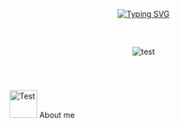 
<div align="center">
    <a href="https://git.io/typing-svg">
        <img src="https://readme-typing-svg.demolab.com?font=Fira+Code&weight=700&size=30&pause=1000&width=430&height=60&lines=Hi%2C+my+name+is+Nami-sam" alt="Typing SVG" />
    </a>

</div>
<br>
<br>
<br>
<div align="center">
    <img src="https://github.com/user-attachments/assets/1ee07221-0302-4fa1-a5a9-3b3c0dc0ae5f" alt="test">

</div>

<br>
<br>
<br>
<p style="margin: 10px;">
    <img src="https://github.com/user-attachments/assets/7ccf1009-679c-4d6f-baee-4fae9a5b2d2b" alt="Test" width="50">
    About me
</p>

<!--
**Nami-can/Nami-can** is a ✨ _special_ ✨ repository because its `README.md` (this file) appears on your GitHub profile.

Here are some ideas to get you started:

- 🔭 I’m currently working on ...
- 🌱 I’m currently learning ...
- 👯 I’m looking to collaborate on ...
- 🤔 I’m looking for help with ...
- 💬 Ask me about ...
- 📫 How to reach me: ...
- 😄 Pronouns: ...
- ⚡ Fun fact: ...
-->
